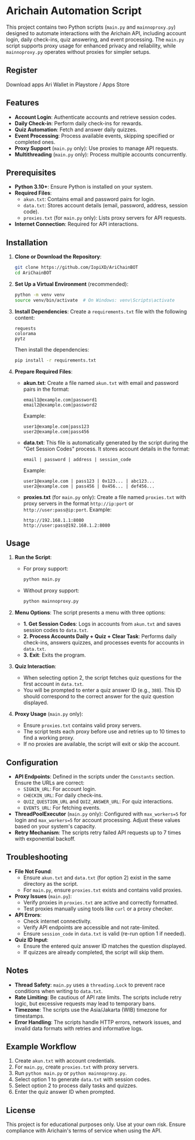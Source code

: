 # Arichain Automation Script

This project contains two Python scripts (`main.py` and `mainnoproxy.py`) designed to automate interactions with the Arichain API, including account login, daily check-ins, quiz answering, and event processing. The `main.py` script supports proxy usage for enhanced privacy and reliability, while `mainnoproxy.py` operates without proxies for simpler setups.

## Register
Download apps Ari Wallet in Playstore / Apps Store

## Features
- **Account Login**: Authenticate accounts and retrieve session codes.
- **Daily Check-in**: Perform daily check-ins for rewards.
- **Quiz Automation**: Fetch and answer daily quizzes.
- **Event Processing**: Process available events, skipping specified or completed ones.
- **Proxy Support** (`main.py` only): Use proxies to manage API requests.
- **Multithreading** (`main.py` only): Process multiple accounts concurrently.

## Prerequisites
- **Python 3.10+**: Ensure Python is installed on your system.
- **Required Files**:
  - `akun.txt`: Contains email and password pairs for login.
  - `data.txt`: Stores account details (email, password, address, session code).
  - `proxies.txt` (for `main.py` only): Lists proxy servers for API requests.
- **Internet Connection**: Required for API interactions.

## Installation
1. **Clone or Download the Repository**:
   ```bash
   git clone https://github.com/IopiXD/AriChainBOT
   cd AriChainBOT
   ```

2. **Set Up a Virtual Environment** (recommended):
   ```bash
   python -m venv venv
   source venv/bin/activate  # On Windows: venv\Scripts\activate
   ```

3. **Install Dependencies**:
   Create a `requirements.txt` file with the following content:
   ```
   requests
   colorama
   pytz
   ```
   Then install the dependencies:
   ```bash
   pip install -r requirements.txt
   ```

4. **Prepare Required Files**:
   - **akun.txt**: Create a file named `akun.txt` with email and password pairs in the format:
     ```
     email1@example.com|password1
     email2@example.com|password2
     ```
     Example:
     ```
     user1@example.com|pass123
     user2@example.com|pass456
     ```
   - **data.txt**: This file is automatically generated by the script during the "Get Session Codes" process. It stores account details in the format:
     ```
     email | password | address | session_code
     ```
     Example:
     ```
     user1@example.com | pass123 | 0x123... | abc123...
     user2@example.com | pass456 | 0x456... | def456...
     ```
   - **proxies.txt** (for `main.py` only): Create a file named `proxies.txt` with proxy servers in the format `http://ip:port` or `http://user:pass@ip:port`. Example:
     ```
     http://192.168.1.1:8080
     http://user:pass@192.168.1.2:8080
     ```

## Usage
1. **Run the Script**:
   - For proxy support:
     ```bash
     python main.py
     ```
   - Without proxy support:
     ```bash
     python mainnoproxy.py
     ```

2. **Menu Options**:
   The script presents a menu with three options:
   - **1. Get Session Codes**: Logs in accounts from `akun.txt` and saves session codes to `data.txt`.
   - **2. Process Accounts Daily + Quiz + Clear Task**: Performs daily check-ins, answers quizzes, and processes events for accounts in `data.txt`.
   - **3. Exit**: Exits the program.

3. **Quiz Interaction**:
   - When selecting option 2, the script fetches quiz questions for the first account in `data.txt`.
   - You will be prompted to enter a quiz answer ID (e.g., `388`). This ID should correspond to the correct answer for the quiz question displayed.

4. **Proxy Usage** (`main.py` only):
   - Ensure `proxies.txt` contains valid proxy servers.
   - The script tests each proxy before use and retries up to 10 times to find a working proxy.
   - If no proxies are available, the script will exit or skip the account.

## Configuration
- **API Endpoints**: Defined in the scripts under the `Constants` section. Ensure the URLs are correct:
  - `SIGNIN_URL`: For account login.
  - `CHECKIN_URL`: For daily check-ins.
  - `QUIZ_QUESTION_URL` and `QUIZ_ANSWER_URL`: For quiz interactions.
  - `EVENTS_URL`: For fetching events.
- **ThreadPoolExecutor** (`main.py` only): Configured with `max_workers=5` for login and `max_workers=5` for account processing. Adjust these values based on your system's capacity.
- **Retry Mechanism**: The scripts retry failed API requests up to 7 times with exponential backoff.

## Troubleshooting
- **File Not Found**:
  - Ensure `akun.txt` and `data.txt` (for option 2) exist in the same directory as the script.
  - For `main.py`, ensure `proxies.txt` exists and contains valid proxies.
- **Proxy Issues** (`main.py`):
  - Verify proxies in `proxies.txt` are active and correctly formatted.
  - Test proxies manually using tools like `curl` or a proxy checker.
- **API Errors**:
  - Check internet connectivity.
  - Verify API endpoints are accessible and not rate-limited.
  - Ensure `session_code` in `data.txt` is valid (re-run option 1 if needed).
- **Quiz ID Input**:
  - Ensure the entered quiz answer ID matches the question displayed.
  - If quizzes are already completed, the script will skip them.

## Notes
- **Thread Safety**: `main.py` uses a `threading.Lock` to prevent race conditions when writing to `data.txt`.
- **Rate Limiting**: Be cautious of API rate limits. The scripts include retry logic, but excessive requests may lead to temporary bans.
- **Timezone**: The scripts use the Asia/Jakarta (WIB) timezone for timestamps.
- **Error Handling**: The scripts handle HTTP errors, network issues, and invalid data formats with retries and informative logs.

## Example Workflow
1. Create `akun.txt` with account credentials.
2. For `main.py`, create `proxies.txt` with proxy servers.
3. Run `python main.py` or `python mainnoproxy.py`.
4. Select option 1 to generate `data.txt` with session codes.
5. Select option 2 to process daily tasks and quizzes.
6. Enter the quiz answer ID when prompted.

## License
This project is for educational purposes only. Use at your own risk. Ensure compliance with Arichain's terms of service when using the API.
